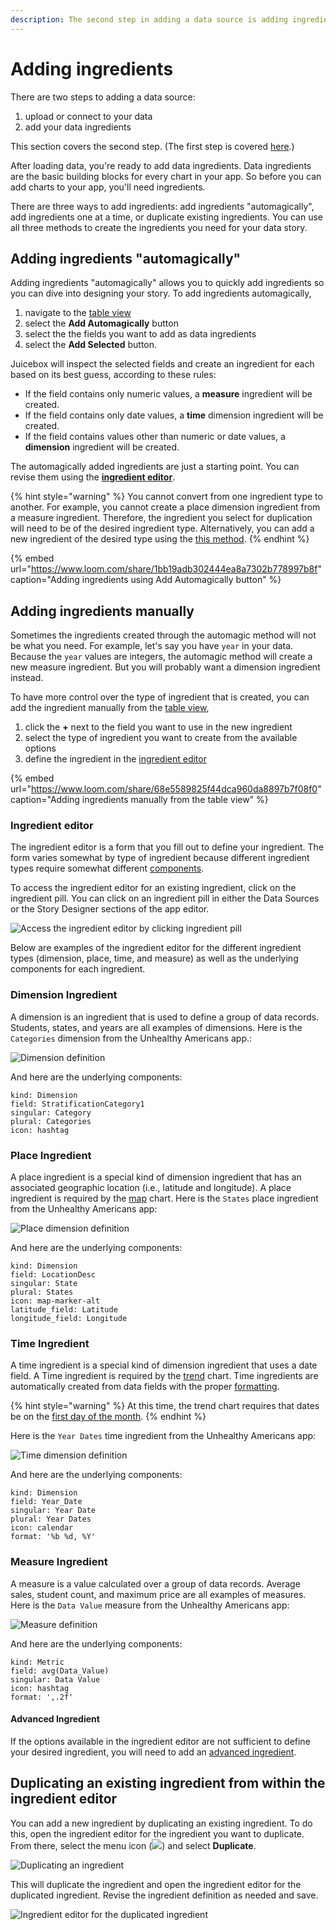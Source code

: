 ```yaml
---
description: The second step in adding a data source is adding ingredients.
---
```


# Adding ingredients

There are two steps to adding a data source: 

1. upload or connect to your data
2. add your data ingredients

This section covers the second step.  \(The first step is covered [here](../add-a-data-source.md).\)

After loading data, you're ready to add data ingredients. Data ingredients are the basic building blocks for every chart in your app. So before you can add charts to your app, you'll need ingredients. 

There are three ways to add ingredients: add ingredients "automagically", add ingredients one at a time, or duplicate existing ingredients. You can use all three methods to create the ingredients you need for your data story. 

## Adding ingredients "automagically"

Adding ingredients "automagically" allows you to quickly add ingredients so you can dive into designing your story. To add ingredients automagically,

1. navigate to the [table view](../add-a-data-source.md#the-table-view) 
2. select the **Add Automagically** button
3. select the the fields you want to add as data ingredients
4. select the **Add Selected** button. 

Juicebox will inspect the selected fields and create an ingredient for each based on its best guess, according to these rules:

* If the field contains only numeric values, a **measure** ingredient will be created.
* If the field contains only date values, a **time** dimension ingredient will be created.
* If the field contains values other than numeric or date values, a **dimension** ingredient will be created. 

The automagically added ingredients are just a starting point. You can revise them using the [**ingredient editor**](./#ingredient-editor).  

{% hint style="warning" %}
You cannot convert from one ingredient type to another. For example, you cannot create a place dimension ingredient from a measure ingredient. Therefore, the ingredient you select for duplication will need to be of the desired ingredient type. Alternatively, you can add a new ingredient of the desired type using the [this method](./#adding-ingredients-one-at-a-time). 
{% endhint %}

{% embed url="https://www.loom.com/share/1bb19adb302444ea8a7302b778997b8f" caption="Adding ingredients using Add Automagically button" %}

## Adding ingredients manually

Sometimes the ingredients created through the automagic method will not be what you need. For example, let's say you have `year`  in your data. Because the `year` values are integers, the automagic method will create a new measure ingredient. But you will probably want a dimension ingredient instead.

To have more control over the type of ingredient that is created, you can add the ingredient manually from the [table view](../add-a-data-source.md#the-table-view), 

1. click the **+** next to the field you want to use in the new ingredient
2. select the type of ingredient you want to create from the available options
3. define the ingredient in the [ingredient editor](../add-a-data-source.md#ingredients-editor)

{% embed url="https://www.loom.com/share/68e5589825f44dca960da8897b7f08f0" caption="Adding ingredients manually from the table view" %}

### Ingredient editor

The ingredient editor is a form that you fill out to define your ingredient. The form varies somewhat by type of ingredient because different ingredient types require somewhat different [components](ingredient-components.md). 

To access the ingredient editor for an existing ingredient, click on the ingredient pill. You can click on an ingredient pill in either the Data Sources or the Story Designer sections of the app editor.

![Access the ingredient editor by clicking ingredient pill](../../../.gitbook/assets/open-ingredients-editor.gif)

Below are examples of the ingredient editor for the different ingredient types \(dimension, place, time, and measure\) as well as the underlying components for each ingredient.

### Dimension Ingredient

A dimension is an ingredient that is used to define a group of data records. Students, states, and years are all examples of dimensions. Here is the `Categories` dimension from the Unhealthy Americans app.:

![Dimension definition](../../../.gitbook/assets/image%20%2846%29.png)

And here are the underlying components:

```text
kind: Dimension
field: StratificationCategory1
singular: Category
plural: Categories
icon: hashtag
```

### Place Ingredient

A place ingredient is a special kind of dimension ingredient that has an associated geographic location \(i.e., latitude and longitude\). A place ingredient is required by the [map](../../story-designer/charts/map.md) chart. Here is the `States` place ingredient from the Unhealthy Americans app:

![Place dimension definition](../../../.gitbook/assets/image%20%2853%29.png)

And here are the underlying components:

```text
kind: Dimension
field: LocationDesc
singular: State
plural: States
icon: map-marker-alt
latitude_field: Latitude
longitude_field: Longitude
```

### Time Ingredient

A time ingredient is a special kind of dimension ingredient that uses a date field. A Time ingredient is required by the [trend](../../story-designer/charts/trend.md) chart.  Time ingredients are automatically created from data fields with the proper [formatting](../../design-tips/preparing-your-data.md#10-confirm-date-columns-contain-only-dates-with-date-formatting-or-nulls).

{% hint style="warning" %}
At this time, the trend chart requires that dates be on the [first day of the month](../../design-tips/preparing-your-data.md#11-add-first-day-of-the-month-dates). 
{% endhint %}

Here is the `Year Dates` time ingredient from the Unhealthy Americans app:

![Time dimension definition](../../../.gitbook/assets/image%20%2851%29.png)

And here are the underlying components:

```text
kind: Dimension
field: Year_Date
singular: Year Date
plural: Year Dates
icon: calendar
format: '%b %d, %Y'
```

### Measure Ingredient

A measure is a value calculated over a group of data records. Average sales, student count, and maximum price are all examples of measures. Here is the `Data Value` measure from the Unhealthy Americans app:

![Measure definition](../../../.gitbook/assets/image%20%2835%29.png)

And here are the underlying components:

```text
kind: Metric
field: avg(Data_Value)
singular: Data Value
icon: hashtag
format: ',.2f'
```

#### Advanced Ingredient

If the options available in the ingredient editor are not sufficient to define your desired ingredient, you will need to add an [advanced ingredient](../advanced-ingredients/). 

## Duplicating an existing ingredient from within the ingredient editor

You can add a new ingredient by duplicating an existing ingredient. To do this, open the ingredient editor for the ingredient you want to duplicate. From there, select the menu icon \(![](../../../.gitbook/assets/ellipsis-h-solid.svg)\) and select **Duplicate**. 

![Duplicating an ingredient](../../../.gitbook/assets/image%20%2877%29.png)

This will duplicate the ingredient and open the ingredient editor for the duplicated ingredient. Revise the ingredient definition as needed and save.

![Ingredient editor for the duplicated ingredient](../../../.gitbook/assets/image%20%2878%29.png)

